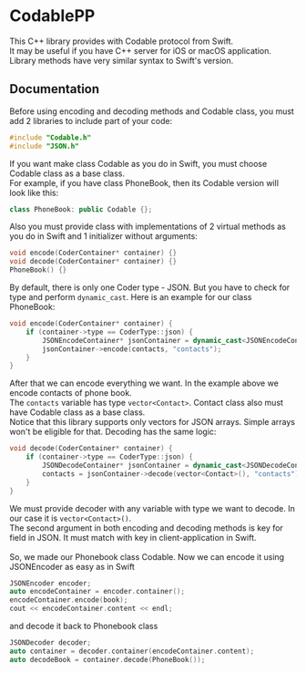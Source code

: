 # CodablePP
This C++ library provides with Codable protocol from Swift.<br>
It may be useful if you have C++ server for iOS or macOS application.<br>
Library methods have very similar syntax to Swift's version.
## Documentation
Before using encoding and decoding methods and Codable class, you must add 2 libraries to include part of your code:<br>
```c++
#include "Codable.h"
#include "JSON.h"
```
If you want make class Codable as you do in Swift, you must choose Codable class as a base class.<br>
For example, if you have class PhoneBook, then its Codable version will look like this:<br>
```c++
class PhoneBook: public Codable {};
```
Also you must provide class with implementations of 2 virtual methods as you do in Swift and 1 initializer without arguments:<br>
```c++
void encode(CoderContainer* container) {}
void decode(CoderContainer* container) {}
PhoneBook() {}
```
By default, there is only one Coder type - JSON. But you have to check for type and perform `dynamic_cast`.
Here is an example for our class PhoneBook:
```c++
void encode(CoderContainer* container) {
    if (container->type == CoderType::json) {
        JSONEncodeContainer* jsonContainer = dynamic_cast<JSONEncodeContainer*>(container);
        jsonContainer->encode(contacts, "contacts");
    }
}
```
After that we can encode everything we want. In the example above we encode contacts of phone book.<br>
The `contacts` variable has type `vector<Contact>`. Contact class also must have Codable class as a base class.<br>
Notice that this library supports only vectors for JSON arrays. Simple arrays won't be eligible for that.
Decoding has the same logic:
```c++
void decode(CoderContainer* container) {
    if (container->type == CoderType::json) {
        JSONDecodeContainer* jsonContainer = dynamic_cast<JSONDecodeContainer*>(container);
        contacts = jsonContainer->decode(vector<Contact>(), "contacts");
    }
}
```
We must provide decoder with any variable with type we want to decode. In our case it is `vector<Contact>()`.<br>
The second argument in both encoding and decoding methods is key for field in JSON. It must match with key in client-application in Swift.<br><br>
So, we made our Phonebook class Codable. Now we can encode it using JSONEncoder as easy as in Swift
```c++
JSONEncoder encoder;
auto encodeContainer = encoder.container();
encodeContainer.encode(book);
cout << encodeContainer.content << endl;
```
and decode it back to Phonebook class
```c++
JSONDecoder decoder;
auto container = decoder.container(encodeContainer.content);
auto decodeBook = container.decode(PhoneBook());
```
